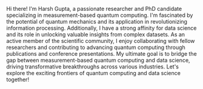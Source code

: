 Hi there! I'm Harsh Gupta, a passionate researcher and PhD candidate specializing in measurement-based quantum computing. I'm fascinated by the potential of quantum mechanics and its application in revolutionizing information processing.  Additionally, I have a strong affinity for data science and its role in unlocking valuable insights from complex datasets.  As an active member of the scientific community, I enjoy collaborating with fellow researchers and contributing to advancing quantum computing through publications and conference presentations.  My ultimate goal is to bridge the gap between measurement-based quantum computing and data science, driving transformative breakthroughs across various industries. Let's explore the exciting frontiers of quantum computing and data science together! 



<!---
harsh-quantum/harsh-quantum is a ✨ special ✨ repository because its `README.md` (this file) appears on your GitHub profile.
You can click the Preview link to take a look at your changes.
--->
